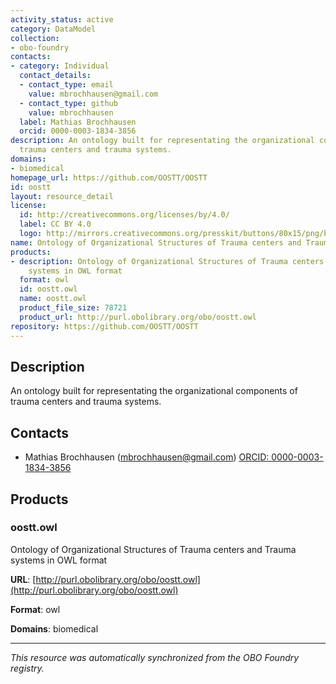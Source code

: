 ```yaml
---
activity_status: active
category: DataModel
collection:
- obo-foundry
contacts:
- category: Individual
  contact_details:
  - contact_type: email
    value: mbrochhausen@gmail.com
  - contact_type: github
    value: mbrochhausen
  label: Mathias Brochhausen
  orcid: 0000-0003-1834-3856
description: An ontology built for representating the organizational components of
  trauma centers and trauma systems.
domains:
- biomedical
homepage_url: https://github.com/OOSTT/OOSTT
id: oostt
layout: resource_detail
license:
  id: http://creativecommons.org/licenses/by/4.0/
  label: CC BY 4.0
  logo: http://mirrors.creativecommons.org/presskit/buttons/80x15/png/by.png
name: Ontology of Organizational Structures of Trauma centers and Trauma systems
products:
- description: Ontology of Organizational Structures of Trauma centers and Trauma
    systems in OWL format
  format: owl
  id: oostt.owl
  name: oostt.owl
  product_file_size: 78721
  product_url: http://purl.obolibrary.org/obo/oostt.owl
repository: https://github.com/OOSTT/OOSTT
---
```

## Description

An ontology built for representating the organizational components of trauma centers and trauma systems.

## Contacts

- Mathias Brochhausen (mbrochhausen@gmail.com) [ORCID: 0000-0003-1834-3856](https://orcid.org/0000-0003-1834-3856)

## Products

### oostt.owl

Ontology of Organizational Structures of Trauma centers and Trauma systems in OWL format

**URL**: [http://purl.obolibrary.org/obo/oostt.owl](http://purl.obolibrary.org/obo/oostt.owl)

**Format**: owl

**Domains**: biomedical

---

*This resource was automatically synchronized from the OBO Foundry registry.*